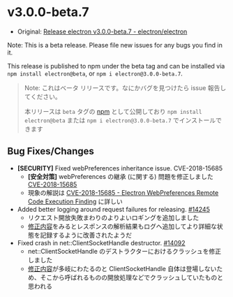 # v3.0.0-beta.7

* Original: [Release electron v3.0.0-beta.7 - electron/electron](https://github.com/electron/electron/releases/tag/v3.0.0-beta.7)

Note: This is a beta release. Please file new issues for any bugs you find in it.

This release is published to npm under the beta tag and can be installed via `npm install electron@beta`, or `npm i electron@3.0.0-beta.7`.

> Note: これはベータ リリースです。なにかバグを見つけたら issue 報告してください。
>
> 本リリースは `beta` タグの [npm](https://www.npmjs.com/package/electron) として公開しており `npm install electron@beta` または `npm i electron@3.0.0-beta.7` でインストールできます

## Bug Fixes/Changes

* **[SECURITY]** Fixed webPreferences inheritance issue. CVE-2018-15685
  * **[安全対策]** webPreferences の継承 (に関する) 問題を修正しました [CVE-2018-15685](https://nvd.nist.gov/vuln/detail/CVE-2018-15685)
  * 現象の解説は [CVE-2018-15685 - Electron WebPreferences Remote Code Execution Finding](https://www.contrastsecurity.com/security-influencers/cve-2018-15685) に詳しい
* Added better logging around request failures for releasing. [#14245](https://github.com/electron/electron/pull/14245)
  * リクエスト開放失敗まわりのよりよいロギングを追加しました
  * [修正内容](https://github.com/electron/electron/pull/14239/files)をみるとレスポンスの解析結果もログへ追加してより詳細な状態を記録するように改善されたようだ
* Fixed crash in net::ClientSocketHandle destructor. [#14092](https://github.com/electron/electron/pull/14092)
  * net::ClientSocketHandle のデストラクターにおけるクラッシュを修正しました
  * [修正内容](https://github.com/electron/electron/pull/14092/files)が多岐にわたるのと ClientSocketHandle 自体は登場しないため、そこから呼ばれるものの開放処理などでクラッシュしていたものと思われる
